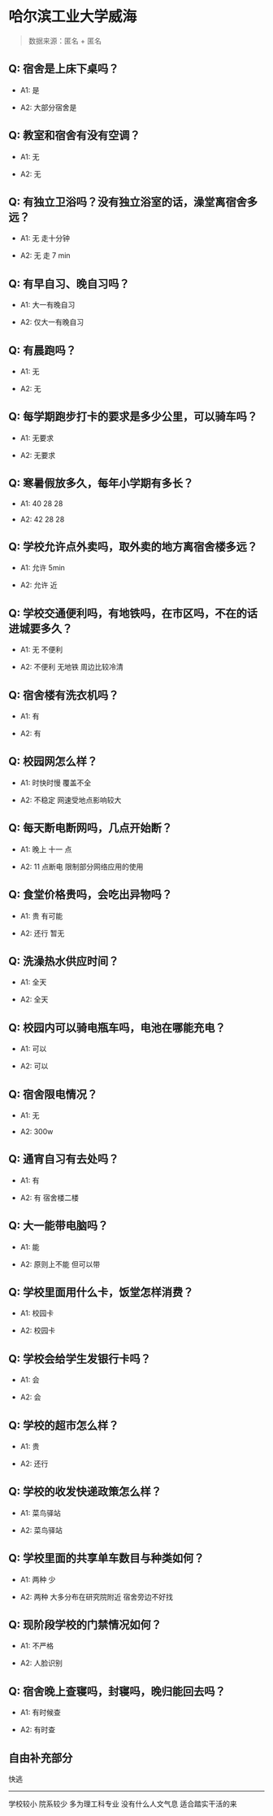 # 哈尔滨工业大学威海

> 数据来源：匿名 + 匿名

## Q: 宿舍是上床下桌吗？

- A1: 是

- A2: 大部分宿舍是

## Q: 教室和宿舍有没有空调？

- A1: 无

- A2: 无

## Q: 有独立卫浴吗？没有独立浴室的话，澡堂离宿舍多远？

- A1: 无 走十分钟

- A2: 无 走 7 min

## Q: 有早自习、晚自习吗？

- A1: 大一有晚自习

- A2: 仅大一有晚自习

## Q: 有晨跑吗？

- A1: 无

- A2: 无

## Q: 每学期跑步打卡的要求是多少公里，可以骑车吗？

- A1: 无要求

- A2: 无要求

## Q: 寒暑假放多久，每年小学期有多长？

- A1: 40 28 28

- A2: 42 28 28

## Q: 学校允许点外卖吗，取外卖的地方离宿舍楼多远？

- A1: 允许 5min

- A2: 允许 近

## Q: 学校交通便利吗，有地铁吗，在市区吗，不在的话进城要多久？

- A1: 无 不便利

- A2: 不便利 无地铁 周边比较冷清

## Q: 宿舍楼有洗衣机吗？

- A1: 有

- A2: 有

## Q: 校园网怎么样？

- A1: 时快时慢 覆盖不全

- A2: 不稳定 网速受地点影响较大

## Q: 每天断电断网吗，几点开始断？

- A1: 晚上 十一 点

- A2: 11 点断电 限制部分网络应用的使用

## Q: 食堂价格贵吗，会吃出异物吗？

- A1: 贵 有可能

- A2: 还行 暂无

## Q: 洗澡热水供应时间？

- A1: 全天

- A2: 全天

## Q: 校园内可以骑电瓶车吗，电池在哪能充电？

- A1: 可以

- A2: 可以

## Q: 宿舍限电情况？

- A1: 无

- A2: 300w

## Q: 通宵自习有去处吗？

- A1: 有

- A2: 有 宿舍楼二楼

## Q: 大一能带电脑吗？

- A1: 能

- A2: 原则上不能 但可以带

## Q: 学校里面用什么卡，饭堂怎样消费？

- A1: 校园卡

- A2: 校园卡

## Q: 学校会给学生发银行卡吗？

- A1: 会

- A2: 会

## Q: 学校的超市怎么样？

- A1: 贵

- A2: 还行

## Q: 学校的收发快递政策怎么样？

- A1: 菜鸟驿站

- A2: 菜鸟驿站

## Q: 学校里面的共享单车数目与种类如何？

- A1: 两种 少

- A2: 两种 大多分布在研究院附近 宿舍旁边不好找

## Q: 现阶段学校的门禁情况如何？

- A1: 不严格

- A2: 人脸识别

## Q: 宿舍晚上查寝吗，封寝吗，晚归能回去吗？

- A1: 有时候查

- A2: 有时查

## 自由补充部分

快逃

***

学校较小 院系较少 多为理工科专业 没有什么人文气息 适合踏实干活的来